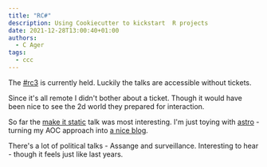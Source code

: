 ```yaml
---
title: "RC#"
description: Using Cookiecutter to kickstart  R projects
date: 2021-12-28T13:00:40+01:00
authors:
  - C Ager
tags:
  - ccc
---
```


The [#rc3](https://rc3.world/2021/public_fahrplan) is currently held. Luckily the talks are accessible without tickets.

<!--more-->

Since it's all remote I didn't bother about a ticket. Though it would have been nice to see the 2d world they prepared for interaction.

So far the [make it static](https://media.ccc.de/v/rc3-2021-cwtv-343-make-it-static) talk was most interesting. I'm just toying with [astro](https://astro.build) - turning my AOC approach into [a nice blog](https://bdcaf.github.io/advent-of-code-2021/).

There's a lot of political talks - Assange and surveillance. Interesting to hear - though it feels just like last years.
